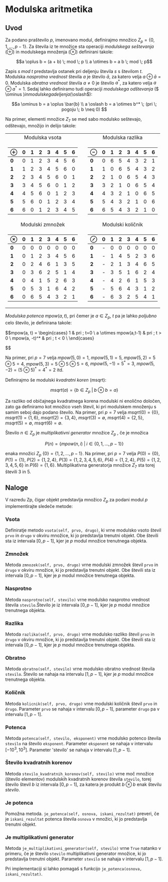 # Modulska aritmetika

## Uvod
Za podano praštevilo $p$, imenovano modul, definirajmo množico $Z_p = \{0, 1, ... , p-1\}$. Za
števila iz te množice sta operaciji *modulskega seštevanja* ($\oplus$) in modulskega množenja ($\otimes$)
definirani takole: 

$$a \oplus b = (a + b) \; mod \; p \\
a \otimes b = a b \; mod \; p$$

Zapis $s \; mod \; t$ predstavlja ostanek pri deljenju števila $s$ s številom $t$.
Modulska *nasprotna vrednost* števila $a$ je število $\bar{a}$, za katero velja $a \oplus \bar{a} = 0$. Modulska *obratna vrednost* števila $a \neq 0$ je število $a^*$, za katero velja $a \otimes a^* = 1$. Sedaj lahko definiramo tudi operaciji *modulskega odštevanja* ($ \ominus $) in modulskega deljenja ($\oslash$):

$$a \ominus b = a \oplus \bar{b} \\
a \oslash b = a \otimes b^*  \; (pri \; pogoju \; b \neq 0) $$



Na primer, elementi množice $Z_7$ se med sabo modulsko seštevajo, odštevajo, množijo in
delijo takole:

<table>
<tr><td><center> Modulska vsota </center> </td> <td>    </td><td><center> Modulska razlika </center></td></tr>
<tr><td>

| $\oplus$ | 0 | 1 | 2 | 3 | 4 | 5 | 6 |          
|---|---|---|---|---|---|---|---|
| **0** | 0 | 1 | 2 | 3 | 4 | 5 | 6 |
| **1** | 1 | 2 | 3 | 4 | 5 | 6 | 0 |
| **2** | 2 | 3 | 4 | 5 | 6 | 0 | 1 |
| **3** | 3 | 4 | 5 | 6 | 0 | 1 | 2 |
| **4** | 4 | 5 | 6 | 0 | 1 | 2 | 3 |
| **5** | 5 | 6 | 0 | 1 | 2 | 3 | 4 |
| **6** | 6 | 0 | 1 | 2 | 3 | 4 | 5 |

</td><td>
</td><td>

| $\ominus$ | 0 | 1 | 2 | 3 | 4 | 5 | 6 |          
|---|---|---|---|---|---|---|---|
| **0** | 0 | 6 | 5 | 4 | 3 | 2 | 1 |
| **1** | 1 | 0 | 6 | 5 | 4 | 3 | 2 |
| **2** | 2 | 1 | 0 | 6 | 5 | 4 | 3 |
| **3** | 3 | 2 | 1 | 0 | 6 | 5 | 4 |
| **4** | 4 | 3 | 2 | 1 | 0 | 6 | 5 |
| **5** | 5 | 4 | 3 | 2 | 1 | 0 | 6 |
| **6** | 6 | 5 | 4 | 3 | 2 | 1 | 0 |


</td></tr>

<tr> </tr>
<tr><td><center> Modulski zmnožek </center></td> <td>    </td><td><center> Modulski količnik </center></td></tr>
<tr><td>

| $\otimes$ | 0 | 1 | 2 | 3 | 4 | 5 | 6 |          
|---|---|---|---|---|---|---|---|
| **0** | 0 | 0 | 0 | 0 | 0 | 0 | 0 |
| **1** | 0 | 1 | 2 | 3 | 4 | 5 | 6 |
| **2** | 0 | 2 | 4 | 6 | 1 | 3 | 5 |
| **3** | 0 | 3 | 6 | 2 | 5 | 1 | 4 |
| **4** | 0 | 4 | 1 | 5 | 2 | 6 | 3 |
| **5** | 0 | 5 | 3 | 1 | 6 | 4 | 2 |
| **6** | 0 | 6 | 5 | 4 | 3 | 2 | 1 |



</td><td>
</td><td>

| $\oslash$ | 0 | 1 | 2 | 3 | 4 | 5 | 6 |          
|---|---|---|---|---|---|---|---|
| **0** | - | 0 | 0 | 0 | 0 | 0 | 0 |
| **1** | - | 1 | 4 | 5 | 2 | 3 | 6 |
| **2** | - | 2 | 1 | 3 | 4 | 6 | 5 |
| **3** | - | 3 | 5 | 1 | 6 | 2 | 4 |
| **4** | - | 4 | 2 | 6 | 1 | 5 | 3 |
| **5** | - | 5 | 6 | 4 | 3 | 1 | 2 |
| **6** | - | 6 | 3 | 2 | 5 | 4 | 1 |

</td></tr>
 </table>

*Modulska potenca* $mpow(a, t)$, pri čemer je $a \in Z_p$, $t$ pa je lahko *poljubno* celo število, je deﬁnirana takole:

$$mpow(a, t) = 
    \begin{cases}
    1 & pri \; t=0 \\
    a \otimes mpow(a,t-1) & pri \; t > 0 \\
    mpow(a, -t)^* & pri \; t < 0 \\
    \end{cases}

$$

Na primer, pri $p = 7$ velja $mpow(5,0) = 1$, $mpow(5,1) = 5$, $mpow(5,2) = 5 \otimes 5 = 4$, $mpow(5,3) = 5 \otimes 5 \otimes 5 = 6$, $mpow(5,-1) = 5^* = 3$, $mpow(5,-2) = (5 \otimes 5)^* = 4^* = 2$ itd.

Deﬁnirajmo še modulski *kvadratni koren* (msqrt): 

$$ msqrt(a) = \{b \in Z_p \; | \; b \otimes b = a\}$$

Za razliko od običajnega kvadratnega korena modulski ni enolično določen, zato ga deﬁniramo kot množico vseh števil, ki pri modulskem množenju s samim seboj dajo podano
število. Na primer, pri $p=7$ velja $msqrt(0)=\{0\}$, $msqrt(1)=\{1,6\}$, $msqrt(2)=\{3,4\}$, $msqrt(3)= \emptyset$, $msqrt(4)=\{2,5\}$, $msqrt(5)= \emptyset$, $msqrt(6)= \emptyset$.

Število $n \in  Z_p$ je *multiplikativni generator* množice $Z_p$ , če je množica

$$
P(n) = \{mpow(n,i) \; | \; i \in \{0,1, \dots, p-1 \}\}
$$

enaka množici $Z_p\ \{0\} = \{1,2, \dots,p-1 \}$. Na primer, pri $p=7$ velja $P(0) = \{0\}$, $P(1) = \{1\}$, $P(2) = \{1,2,4\}$, $P(3) = \{1,2,3,4,5,6\}$, $P(4) = \{1,2,4\}$, $P(5) = \{1,2,3,4,5,6\}$ in $P(6) = \{1,6\}$. Multiplikativna generatorja množice $Z_7$ sta torej števili 3 in 5.

## Naloge

V razredu Zp, čigar objekt predstavlja množico $Z_p$ za podani modul $p$ implementirajte sledeče metode:

### Vsota

Definiratje metodo `vsota(self, prvo, drugo)`, ki vrne modulsko vsoto števil `prvo` in `drugo` v okviru množice, ki jo predstavlja trenutni objekt. Obe števili sta iz intervala $[0, p-1]$, kjer je $p$ modul množice trenutnega objekta.

### Zmnožek
Metoda `zmnozek(self, prvo, drugo)` vrne modulski zmnožek števil `prvo` in `drugo` v okviru množice, ki jo predstavlja trenutni objekt. Obe števili sta iz intervala $[0, p-1]$, kjer je $p$ modul množice trenutnega objekta.

### Nasprotno
Metoda `nasprotno(self, stevilo)` vrne modulsko nasprotno vrednost števila `stevilo`.Število je iz intervala $[0, p-1]$, kjer je $p$ modul množice trenutnega objekta.

### Razlika
Metoda `razlika(self, prvo, drugo)` vrne modulsko razliko števil `prvo` in `drugo` v okviru množice, ki jo predstavlja trenutni objekt. Obe števili sta iz intervala $[0, p-1]$, kjer je $p$ modul množice trenutnega objekta.

### Obratno
Metoda `obratno(self, stevilo)` vrne modulsko obratno vrednost števila `stevilo`. Število se nahaja na intervalu $[1, p - 1]$, kjer je $p$ modul množice trenutnega objekta.

### Količnik
Metoda `kolicnik(self, prvo, drugo)` vrne modulski količnik števil `prvo` in `drugo`. Parameter `prvo` se nahaja v intervalu $[0, p  - 1]$, parameter `drugo` pa v intervalu $[1, p  - 1]$.

### Potenca
Metoda `potenca(self, stevilo, eksponent)` vrne modulsko potenco števila `stevilo` na število `eksponent`. Parameter `eksponent` se nahaja v intervalu $[-10^3, 10^3]$. Parameter 'stevilo' se nahaja v intervalu $[1, p-1]$.

### Število kvadratnih korenov

Metoda `stevilo_kvadratnih_korenov(self, stevilo)` vrne moč množice (število elementov) modulskih kvadratnih korenov števila `stevilo`, torej število števil $b$ iz intervala $[0, p-1]$, za katera je produkt $b \otimes b$  enak številu $stevilo$.

### Je potenca

Pomožna metoda. `je_potenca(self, osnova, iskani_rezultat)` preveri, če je `iskani_rezultat` potenca števila `osnova` v množici, ki jo predstavlja trenutni objekt.

### Je multiplikativni generator

Metoda `je_multiplikativni_generator(self, stevilo)` vrne `True` natanko v primeru, če je število `stevilo` multiplikativni generator množice, ki jo predstavlja trenutni objekt. Parameter `stevilo` se nahaja v intervalu $[1, p  - 1]$.

Pri implementaciji si lahko pomagaš s funkcijo `je_potenca(osnova, iskani_rezultat)`.
